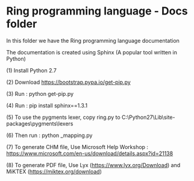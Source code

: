 Ring programming language - Docs folder
=======================================

In this folder we have the Ring programming language documentation 

The documentation is created using Sphinx (A popular tool written in Python)

(1) Install Python 2.7

(2) Download https://bootstrap.pypa.io/get-pip.py 

(3) Run : python get-pip.py

(4) Run : pip install sphinx==1.3.1

(5) To use the pygments lexer, copy ring.py to C:\Python27\Lib\site-packages\pygments\lexers

(6) Then run : python _mapping.py

(7) To generate CHM file, Use Microsoft Help Workshop : https://www.microsoft.com/en-us/download/details.aspx?id=21138

(8) To generate PDF file, Use Lyx (https://www.lyx.org/Download) and MiKTEX (https://miktex.org/download)

